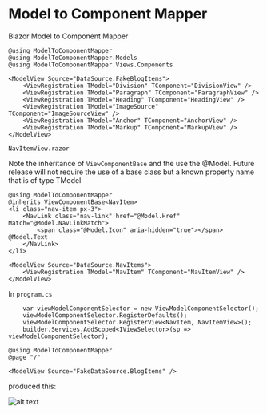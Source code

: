 # Model to Component Mapper
Blazor Model to Component Mapper

```
@using ModelToComponentMapper
@using ModelToComponentMapper.Models
@using ModelToComponentMapper.Views.Components

<ModelView Source="DataSource.FakeBlogItems">
    <ViewRegistration TModel="Division" TComponent="DivisionView" />
    <ViewRegistration TModel="Paragraph" TComponent="ParagraphView" />
    <ViewRegistration TModel="Heading" TComponent="HeadingView" />
    <ViewRegistration TModel="ImageSource" TComponent="ImageSourceView" />
    <ViewRegistration TModel="Anchor" TComponent="AnchorView" />
    <ViewRegistration TModel="Markup" TComponent="MarkupView" />
</ModelView>
```

```NavItemView.razor```

Note the inheritance of ```ViewComponentBase``` and the use the @Model. Future release will not require the use of a base class but a known property name that is of type TModel

```
@using ModelToComponentMapper
@inherits ViewComponentBase<NavItem>
<li class="nav-item px-3">
    <NavLink class="nav-link" href="@Model.Href" Match="@Model.NavLinkMatch">
        <span class="@Model.Icon" aria-hidden="true"></span> @Model.Text
    </NavLink>
</li>
```


```
<ModelView Source="DataSource.NavItems">
    <ViewRegistration TModel="NavItem" TComponent="NavItemView" />
</ModelView>
```


In ```program.cs``` 

```
    var viewModelComponentSelector = new ViewModelComponentSelector();
    viewModelComponentSelector.RegisterDefaults();
    viewModelComponentSelector.RegisterView<NavItem, NavItemView>();
    builder.Services.AddScoped<IViewSelector>(sp => viewModelComponentSelector);
```

```
@using ModelToComponentMapper
@page "/"

<ModelView Source="FakeDataSource.BlogItems" />
```

produced this:

![alt text](https://user-images.githubusercontent.com/8317299/95257997-d94d1900-0870-11eb-99f5-832aba33f2f0.png)



